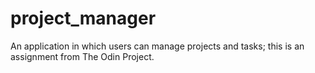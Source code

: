 # project_manager

An application in which users can manage projects and tasks; this is an assignment from The Odin Project.
